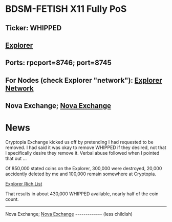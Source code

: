 
BDSM-FETISH X11 Fully PoS
===================

Ticker: WHIPPED
-------------

[Explorer](http://explorer.bdsm-fetish.net:3001)
------

Ports: rpcport=8746; port=8745
-------------


For Nodes (check Explorer "network"): [Explorer Network](http://explorer.bdsm-fetish.net:3001/network)
------------- 

Nova Exchange; [Nova Exchange](https://novaexchange.com/market/BTC_WHIPD/)
-------------


News
===================

Cryptopia Exchange kicked us off by pretending I had requested to be removed. I had said it was okay to remove WHIPPED if they desired, not that I specifically desire they remove it. Verbal abuse followed when I pointed that out ...

Of 850,000 stated coins on the Explorer, 300,000 were destroyed, 20,000 accidently deleted by me and 100,000 remain somewhere at Cryptopia.

[Explorer Rich List](http://explorer.bdsm-fetish.net:3001/richlist)

That results in about 430,000 WHIPPED available, nearly half of the coin count.

------

Nova Exchange; [Nova Exchange](https://novaexchange.com/market/BTC_WHIPD/)
------------- (less childish)
